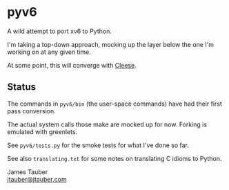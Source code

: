 # pyv6

A wild attempt to port xv6 to Python.

I'm taking a top-down approach, mocking up the layer below the one I'm working
on at any given time.

At some point, this will converge with [Cleese](https://github.com/jtauber/cleese).


## Status

The commands in `pyv6/bin` (the user-space commands) have had their first pass 
conversion.

The actual system calls those make are mocked up for now. Forking is emulated
with greenlets.

See `pyv6/tests.py` for the smoke tests for what I've done so far.

See also `translating.txt` for some notes on translating C idioms to Python.


James Tauber  
jtauber@jtauber.com
